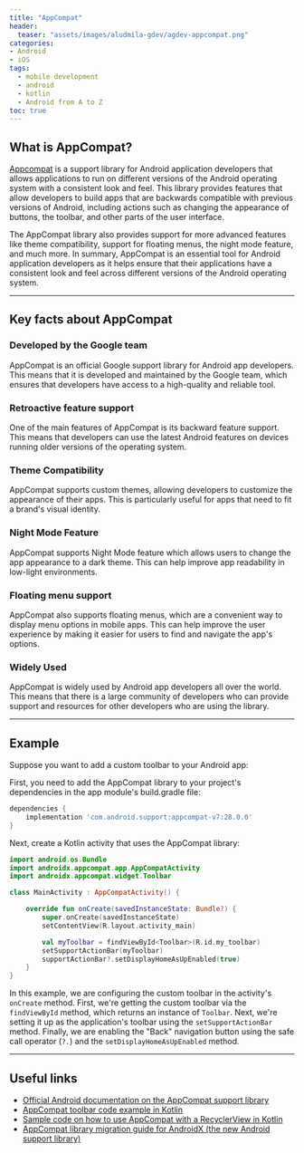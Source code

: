 ```yaml
---
title: "AppCompat"
header:
  teaser: "assets/images/aludmila-gdev/agdev-appcompat.png"
categories:
- Android
- iOS
tags:
  - mobile development
  - android
  - kotlin
  - Android from A to Z
toc: true
---
```

## What is AppCompat?

[Appcompat](https://developer.android.com/jetpack/androidx/releases/appcompat) is a support library for Android application developers that allows applications to run on different versions of the Android operating system with a consistent look and feel. This library provides features that allow developers to build apps that are backwards compatible with previous versions of Android, including actions such as changing the appearance of buttons, the toolbar, and other parts of the user interface.

The AppCompat library also provides support for more advanced features like theme compatibility, support for floating menus, the night mode feature, and much more. In summary, AppCompat is an essential tool for Android application developers as it helps ensure that their applications have a consistent look and feel across different versions of the Android operating system.
___

## Key facts about AppCompat

### Developed by the Google team
AppCompat is an official Google support library for Android app developers. This means that it is developed and maintained by the Google team, which ensures that developers have access to a high-quality and reliable tool.

### Retroactive feature support
One of the main features of AppCompat is its backward feature support. This means that developers can use the latest Android features on devices running older versions of the operating system.

### Theme Compatibility
AppCompat supports custom themes, allowing developers to customize the appearance of their apps. This is particularly useful for apps that need to fit a brand's visual identity.

### Night Mode Feature
AppCompat supports Night Mode feature which allows users to change the app appearance to a dark theme. This can help improve app readability in low-light environments.

### Floating menu support
AppCompat also supports floating menus, which are a convenient way to display menu options in mobile apps. This can help improve the user experience by making it easier for users to find and navigate the app's options.

### Widely Used
AppCompat is widely used by Android app developers all over the world. This means that there is a large community of developers who can provide support and resources for other developers who are using the library.

___
## Example

Suppose you want to add a custom toolbar to your Android app:

First, you need to add the AppCompat library to your project's dependencies in the app module's build.gradle file:

```groovy
dependencies {
    implementation 'com.android.support:appcompat-v7:28.0.0'
}
```
Next, create a Kotlin activity that uses the AppCompat library:

```kotlin
import android.os.Bundle
import androidx.appcompat.app.AppCompatActivity
import androidx.appcompat.widget.Toolbar

class MainActivity : AppCompatActivity() {

    override fun onCreate(savedInstanceState: Bundle?) {
        super.onCreate(savedInstanceState)
        setContentView(R.layout.activity_main)

        val myToolbar = findViewById<Toolbar>(R.id.my_toolbar)
        setSupportActionBar(myToolbar)
        supportActionBar?.setDisplayHomeAsUpEnabled(true)
    }
}
```
In this example, we are configuring the custom toolbar in the activity's `onCreate` method. First, we're getting the custom toolbar via the `findViewById` method, which returns an instance of `Toolbar`. 
Next, we're setting it up as the application's toolbar using the `setSupportActionBar` method. Finally, we are enabling the "Back" navigation button using the safe call operator (`?.`) and the `setDisplayHomeAsUpEnabled` method.
___
## Useful links

- [Official Android documentation on the AppCompat support library](https://developer.android.com/topic/libraries/support-library/packages#v7-appcompat)
- [AppCompat toolbar code example in Kotlin](https://developer.android.com/training/appbar/setting-up)
- [Sample code on how to use AppCompat with a RecyclerView in Kotlin](https://www.raywenderlich.com/1560485-android-recyclerview-tutorial-with-kotlin)
- [AppCompat library migration guide for AndroidX (the new Android support library)](https://developer.android.com/jetpack/androidx/migrate/artifact-mappings)